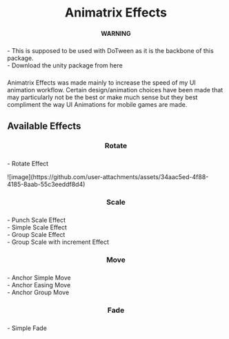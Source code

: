 <h1 align="center">Animatrix Effects</h1>

###

<h4 align="center">WARNING</h4>

###

<p align="left">- This is supposed to be used with DoTween as it is the backbone of this package.<br>- Download the unity package from here</p>

###

<p align="left">Animatrix Effects was made mainly to increase the speed of my UI animation workflow. Certain design/animation choices have been made that may particularly not be the best or make much sense but they best compliment the way UI Animations for mobile games are made.</p>

###

<h2 align="left">Available Effects</h2>

###

<h3 align="center">Rotate</h3>

###

<p align="left">- Rotate Effect</p>
![image](https://github.com/user-attachments/assets/34aac5ed-4f88-4185-8aab-55c3eeddf8d4)


###

<h3 align="center">Scale</h3>

###

<p align="left">- Punch Scale Effect<br>- Simple Scale Effect<br>- Group Scale Effect<br>- Group Scale with increment Effect</p>

###

<h3 align="center">Move</h3>

###

<p align="left">- Anchor Simple Move<br>- Anchor Easing Move<br>- Anchor Group Move</p>

###

<h3 align="center">Fade</h3>

###

<p align="left">- Simple Fade</p>

###
